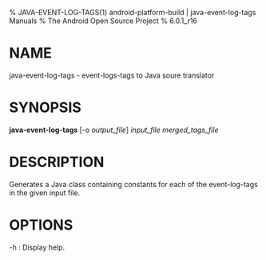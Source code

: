 % JAVA-EVENT-LOG-TAGS(1) android-platform-build | java-event-log-tags Manuals
% The Android Open Source Project
% 6.0.1_r16

# NAME

java-event-log-tags - event-logs-tags to Java soure translator

# SYNOPSIS

**java-event-log-tags** [-o _output_file_] _input_file_ _merged_tags_file_

# DESCRIPTION

Generates a Java class containing constants for each of the event-log-tags in
the given input file.

# OPTIONS

-h
: Display help.